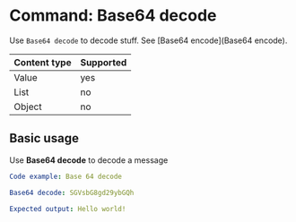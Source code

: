 # Command: Base64 decode

Use `Base64 decode` to decode stuff. See [Base64 encode](Base64 encode).

| Content type | Supported |
|--------------|-----------|
| Value        | yes       |
| List         | no        |
| Object       | no        |

## Basic usage

Use **Base64 decode** to decode a message

```yaml
Code example: Base 64 decode

Base64 decode: SGVsbG8gd29ybGQh

Expected output: Hello world!
```
